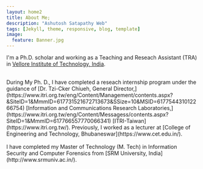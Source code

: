 ```yaml
---
layout: home2
title: About Me;
description: "Ashutosh Satapathy Web"
tags: [Jekyll, theme, responsive, blog, template]
image:
  feature: Banner.jpg
---
```


I'm a Ph.D. scholar and working as a Teaching and Reseach Assistant (TRA) in [Vellore Institute of Technology, India](http://chennai.vit.ac.in/).

<br />
During My Ph. D., I have completed a reseach internship program under the guidance of [Dr. Tzi-Cker Chiueh, General Director,](https://www.itri.org.tw/eng/Content/Management/contents.aspx?&SiteID=1&MmmID=617731521672713673&SSize=10&MSID=617754431012266754) [Information and Communications Research Laboratories,](https://www.itri.org.tw/eng/Content/Messagess/contents.aspx?SiteID=1&MmmID=617766557770066341) [ITRI-Taiwan](https://www.itri.org.tw/). Previously, I worked as a lecturer at [College of Engineering and Technology, Bhubaneswar](https://www.cet.edu.in/).
<br />
<br />
I have completed my Master of Technology (M. Tech) in Information Security and Computer Forensics from [SRM University, India](http://www.srmuniv.ac.in/).
